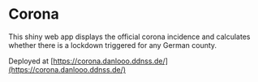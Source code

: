 # Corona

This shiny web app displays the official corona incidence and calculates whether there is a lockdown triggered for any German county.

Deployed at [https://corona.danlooo.ddnss.de/](https://corona.danlooo.ddnss.de/)
